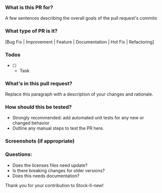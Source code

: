 ### What is this PR for?
A few sentences describing the overall goals of the pull request's commits

### What type of PR is it?
[Bug Fix | Improvement | Feature | Documentation | Hot Fix | Refactoring]

### Todos
* [ ] - Task

### What's in this pull request?
Replace this paragraph with a description of your changes and rationale.

### How should this be tested?
* Strongly recommended: add automated unit tests for any new or changed behavior
* Outline any manual steps to test the PR here.

### Screenshots (if appropriate)

### Questions:
* Does the licenses files need update?
* Is there breaking changes for older versions?
* Does this needs documentation?

Thank you for your contribution to Stock-II-new!
